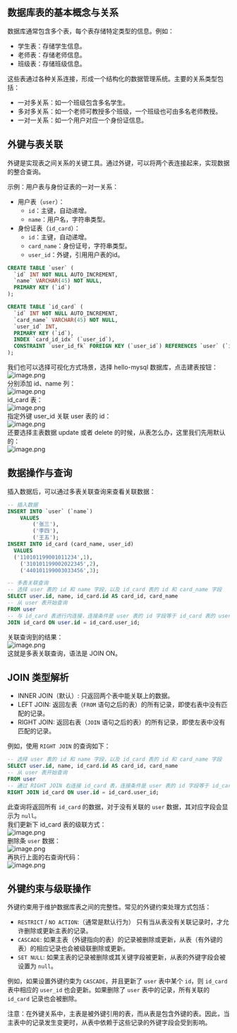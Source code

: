 ## 数据库表的基本概念与关系
数据库通常包含多个表，每个表存储特定类型的信息。例如：

- 学生表：存储学生信息。
- 老师表：存储老师信息。
- 班级表：存储班级信息。

这些表通过各种关系连接，形成一个结构化的数据管理系统。主要的关系类型包括：

- 一对多关系：如一个班级包含多名学生。
- 多对多关系：如一个老师可教授多个班级，一个班级也可由多名老师教授。
- 一对一关系：如一个用户对应一个身份证信息。

## 外键与表关联
外键是实现表之间关系的关键工具。通过外键，可以将两个表连接起来，实现数据的整合查询。

示例：用户表与身份证表的一对一关系：

- 用户表（`user`）：
   - `id`：主键，自动递增。
   - `name`：用户名，字符串类型。
- 身份证表（`id_card`）：
   - `id`：主键，自动递增。
   - `card_name`：身份证号，字符串类型。
   - `user_id`：外键，引用用户表的id。
```sql
CREATE TABLE `user` (
  `id` INT NOT NULL AUTO_INCREMENT,
  `name` VARCHAR(45) NOT NULL,
  PRIMARY KEY (`id`)
);

CREATE TABLE `id_card` (
  `id` INT NOT NULL AUTO_INCREMENT,
  `card_name` VARCHAR(45) NOT NULL,
  `user_id` INT,
  PRIMARY KEY (`id`),
  INDEX `card_id_idx` (`user_id`),
  CONSTRAINT `user_id_fk` FOREIGN KEY (`user_id`) REFERENCES `user` (`id`)
);
```
我们也可以选择可视化方式场景，选择 hello-mysql 数据库，点击建表按钮：<br />![image.png](https://cdn.nlark.com/yuque/0/2023/png/21596389/1687492509128-e00299d8-9fb7-476e-a76e-3421c51a2ec5.png#averageHue=%23e2e2df&clientId=ud587c824-5038-4&from=paste&height=359&id=u6aa6bf7c&originHeight=794&originWidth=1406&originalType=binary&ratio=2&rotation=0&showTitle=false&size=185749&status=done&style=none&taskId=ubd2a5669-a00d-410e-8209-5ac79a5b8b2&title=&width=636)<br />分别添加 id、name 列：<br />![image.png](https://cdn.nlark.com/yuque/0/2023/png/21596389/1687493456717-fed1dfe0-945c-4485-9b6d-1f20e1a57fc6.png#averageHue=%23f0efed&clientId=ud587c824-5038-4&from=paste&height=367&id=u0bbae1b1&originHeight=978&originWidth=1838&originalType=binary&ratio=2&rotation=0&showTitle=false&size=182321&status=done&style=none&taskId=u5aef8815-fc80-4879-a755-50ac75a153c&title=&width=689)<br />id_card 表：<br />![image.png](https://cdn.nlark.com/yuque/0/2023/png/21596389/1687493750841-e67a1236-fcda-4049-83e6-333db5b5de4c.png#averageHue=%23f0f0f0&clientId=ud587c824-5038-4&from=paste&height=343&id=xJaFT&originHeight=960&originWidth=1826&originalType=binary&ratio=2&rotation=0&showTitle=false&size=189295&status=done&style=none&taskId=ubfa5d9a2-763c-404d-980d-e7b3e2fd710&title=&width=653)<br />指定外键 user_id 关联 user 表的 id：<br />![image.png](https://cdn.nlark.com/yuque/0/2023/png/21596389/1687493144763-498cbef1-f48b-436c-9818-5a6c62f5d720.png#averageHue=%23f6f5f5&clientId=ud587c824-5038-4&from=paste&height=347&id=IuVLk&originHeight=968&originWidth=1834&originalType=binary&ratio=2&rotation=0&showTitle=false&size=135437&status=done&style=none&taskId=ubef68d59-90ca-49d8-b25e-3add076ae1d&title=&width=658)<br />还要选择主表数据 update 或者 delete 的时候，从表怎么办，这里我们先用默认的：<br />![image.png](https://cdn.nlark.com/yuque/0/2023/png/21596389/1687493229108-7e225809-b401-4970-8c76-f956a437954f.png#averageHue=%23f8f8f8&clientId=ud587c824-5038-4&from=paste&height=302&id=ABnmY&originHeight=810&originWidth=1798&originalType=binary&ratio=2&rotation=0&showTitle=false&size=85934&status=done&style=none&taskId=u9c58023c-d654-4b79-b5ea-932378a2ec5&title=&width=670)


## 数据操作与查询
插入数据后，可以通过多表关联查询来查看关联数据：
```sql
-- 插入数据
INSERT INTO `user` (`name`)
	VALUES
		('张三'),
		('李四'),
		('王五');
INSERT INTO id_card (card_name, user_id) 
  VALUES
  ('110101199001011234',1),
	('310101199002022345',2),
	('440101199003033456',3);

-- 多表关联查询
-- 选择 user 表的 id 和 name 字段，以及 id_card 表的 id 和 card_name 字段
SELECT user.id, name, id_card.id AS card_id, card_name 
-- 从 user 表开始查询
FROM user
-- 与 id_card 表进行内连接，连接条件是 user 表的 id 字段等于 id_card 表的 user_id 字段
JOIN id_card ON user.id = id_card.user_id;
```
关联查询到的结果：<br />![image.png](https://cdn.nlark.com/yuque/0/2024/png/21596389/1714911293733-826d8fa7-5833-4103-ad36-b10a5dedfdc9.png#averageHue=%23ededed&clientId=u6136bac3-25fb-4&from=paste&height=97&id=u66f6adf8&originHeight=156&originWidth=506&originalType=binary&ratio=1.600000023841858&rotation=0&showTitle=false&size=34620&status=done&style=none&taskId=u21747aee-1af3-4684-934e-1b28cc866af&title=&width=316.24999528750783)<br />这就是多表关联查询，语法是 JOIN ON。

## JOIN 类型解析

- INNER JOIN（默认）: 只返回两个表中能关联上的数据。
- LEFT JOIN: 返回左表（`FROM` 语句之后的表）的所有记录，即使右表中没有匹配的记录。
- RIGHT JOIN: 返回右表（`JOIN` 语句之后的表）的所有记录，即使左表中没有匹配的记录。

例如，使用 `RIGHT JOIN` 的查询如下：
```sql
-- 选择 user 表的 id 和 name 字段，以及 id_card 表的 id 和 card_name 字段
SELECT user.id, name, id_card.id AS card_id, card_name
-- 从 user 表开始查询
FROM user
-- 通过 RIGHT JOIN 右连接 id_card 表，连接条件是 user 表的 id 字段等于 id_card 表的 user_id 字段
RIGHT JOIN id_card ON user.id = id_card.user_id;
```
此查询将返回所有 `id_card` 的数据，对于没有关联的 `user` 数据，其对应字段会显示为 `null`。<br />我们更新下 id_card 表的级联方式：<br />![image.png](https://cdn.nlark.com/yuque/0/2024/png/21596389/1714912553777-4e7dd1f0-db4b-4a81-8b7c-cc9c18f1b2b0.png#averageHue=%23f6f6f6&clientId=u6136bac3-25fb-4&from=paste&height=659&id=u8019a707&originHeight=1054&originWidth=1756&originalType=binary&ratio=1.600000023841858&rotation=0&showTitle=false&size=134305&status=done&style=none&taskId=uc0f2dd30-2ac4-469c-bb5a-6784a6a0f65&title=&width=1097.4999836459758)<br />删除条 `user` 数据：<br />![image.png](https://cdn.nlark.com/yuque/0/2024/png/21596389/1714912606786-dd7bf743-d6a3-49bc-84b8-7b5c7ffa6133.png#averageHue=%23ecebea&clientId=u6136bac3-25fb-4&from=paste&height=191&id=uc6eeef7d&originHeight=306&originWidth=784&originalType=binary&ratio=1.600000023841858&rotation=0&showTitle=false&size=59164&status=done&style=none&taskId=u520dd8e5-dadb-4e7a-a6f6-b9ff16b0537&title=&width=489.99999269843113)<br />再执行上面的右查询代码：<br />![image.png](https://cdn.nlark.com/yuque/0/2024/png/21596389/1714912661832-c947205e-1bda-4a12-9656-05949b382cc8.png#averageHue=%23ededed&clientId=u6136bac3-25fb-4&from=paste&height=95&id=ud1e64205&originHeight=152&originWidth=578&originalType=binary&ratio=1.600000023841858&rotation=0&showTitle=false&size=35110&status=done&style=none&taskId=u6c932d33-52ad-49c5-b2f4-3e10b3f3c4f&title=&width=361.2499946169556)

## 外键约束与级联操作
外键约束用于维护数据库表之间的完整性。常见的外键约束处理方式包括：

- `RESTRICT` / `NO ACTION`:（通常是默认行为） 只有当从表没有关联记录时，才允许删除或更新主表的记录。
- `CASCADE`: 如果主表（外键指向的表）的记录被删除或更新，从表（有外键的表）的相应记录也会被级联删除或更新。
- `SET NULL`: 如果主表的记录被删除或其关键字段被更新，从表的外键字段会被设置为 `null`。

例如，如果设置外键约束为 `CASCADE`，并且更新了 `user` 表中某个 `id`，则 `id_card` 表中相应的 `user_id` 也会更新。如果删除了 `user` 表中的记录，所有关联的 `id_card` 记录也会被删除。

注意：在外键关系中，主表是被外键引用的表，而从表是包含外键的表。因此，当主表中的记录发生变更时，从表中依赖于这些记录的外键字段会受到影响。
